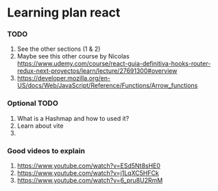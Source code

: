 # Learning plan react

### TODO

1. See the other sections (1 & 2)
2. Maybe see this other course by Nicolas https://www.udemy.com/course/react-guia-definitiva-hooks-router-redux-next-proyectos/learn/lecture/27691300#overview
3. https://developer.mozilla.org/en-US/docs/Web/JavaScript/Reference/Functions/Arrow_functions

### Optional TODO

1. What is a Hashmap and how to used it?
2. Learn about vite
3.

### Good videos to explain

1. https://www.youtube.com/watch?v=ESd5Nt8sHE0
2. https://www.youtube.com/watch?v=j1LqXC5HFCk
3. https://www.youtube.com/watch?v=6_pru8U2RmM
